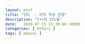```yaml
---
layout: post
title: "STL -- 아직 작성 안함"
description: "C++의 STL들"
date:   2020-07-15 15:30:00 +0900
categories: [ Others ]
tags: [ manual ]
---
```


